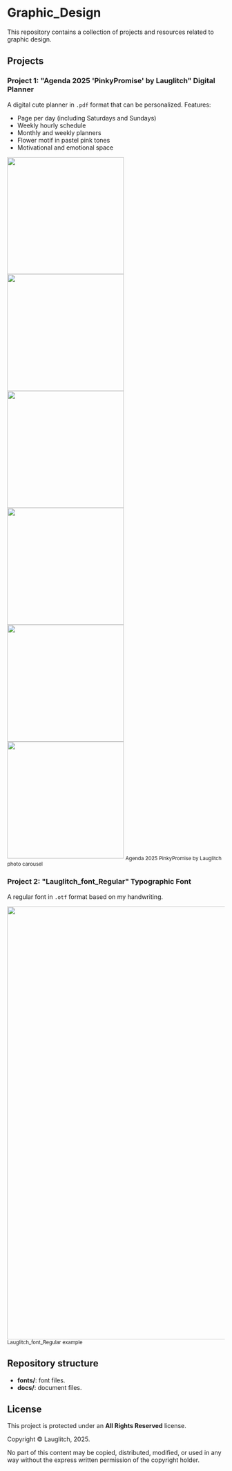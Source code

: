 # Graphic_Design

This repository contains a collection of projects and resources related to graphic design.

## Projects

### Project 1: "Agenda 2025 'PinkyPromise' by Lauglitch" Digital Planner

A digital cute planner in `.pdf` format that can be personalized.
Features:
* Page per day (including Saturdays and Sundays)
* Weekly hourly schedule
* Monthly and weekly planners
* Flower motif in pastel pink tones
* Motivational and emotional space


<img src="https://github.com/user-attachments/assets/674b2783-41a6-419b-abe3-2a68aeb1a06a" width="270">
<img src="https://github.com/user-attachments/assets/162818e8-6935-4572-bde8-517158a5dc61" width="270">
<img src="https://github.com/user-attachments/assets/fadc8409-654e-491a-8974-89bbeca1c70f" width="270">
<img src="https://github.com/user-attachments/assets/9729a481-9df0-4709-8440-744b0607d24a" width="270">
<img src="https://github.com/user-attachments/assets/081229ce-e82a-4d1a-9848-501ac2997bf7" width="270">
<img src="https://github.com/user-attachments/assets/2b75c388-780c-4513-859f-96d9428fbb24" width="270">
<sub>Agenda 2025 PinkyPromise by Lauglitch photo carousel </sub>

### Project 2: "Lauglitch_font_Regular" Typographic Font

A regular font in `.otf` format based on my handwriting.

<img src="https://github.com/user-attachments/assets/0895ed66-7f0e-4340-8202-6085d0dbe353" width="1000">
<sub>Lauglitch_font_Regular example </sub>


## Repository structure

- **fonts/**: font files.
- **docs/**: document files.


## License
This project is protected under an **All Rights Reserved** license.

Copyright © Lauglitch, 2025.

No part of this content may be copied, distributed, modified, or used in any way without the express written permission of the copyright holder.


